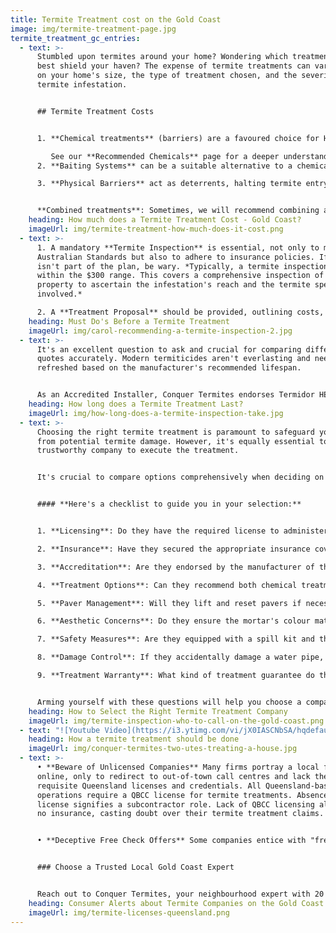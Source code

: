 ```yaml
---
title: Termite Treatment cost on the Gold Coast
image: img/termite-treatment-page.jpg
termite_treatment_gc_entries:
  - text: >-
      Stumbled upon termites around your home? Wondering which treatment will
      best shield your haven? The expense of termite treatments can vary based
      on your home's size, the type of treatment chosen, and the severity of the
      termite infestation.


      ## Termite Treatment Costs


      1. **Chemical treatments** (barriers) are a favoured choice for Homeowners on the Gold Coast. A standard chemical termite treatment using Termidor HE is usually between **$3000 to $4000**. Variables such as the home's external perimeter (average is 65 lineal meters) and chemical type can influence the cost.

         See our **Recommended Chemicals** page for a deeper understanding.
      2. **Baiting Systems** can be a suitable alternative to a chemical option. Depending on property dimensions and the number of bait stations, costs can range from **$1500 to $3000**, with an added annual fee for monitoring. See our page about BASF **Trelona Baiting System**.

      3. **Physical Barriers** act as deterrents, halting termite entry. These systems, are often integrated during construction. It's very much a quote-and-do proposition.


      **Combined treatments**: Sometimes, we will recommend combining a chemical treatment with a baiting system for ultimate protection.
    heading: How much does a Termite Treatment Cost - Gold Coast?
    imageUrl: img/termite-treatment-how-much-does-it-cost.png
  - text: >-
      1. A mandatory **Termite Inspection** is essential, not only to meet the
      Australian Standards but also to adhere to insurance policies. If this
      isn't part of the plan, be wary. *Typically, a termite inspection falls
      within the $300 range. This covers a comprehensive inspection of your
      property to ascertain the infestation's reach and the termite species
      involved.*

      2. A **Treatment Proposal** should be provided, outlining costs, strategy, and any constraints.
    heading: Must Do's Before a Termite Treatment
    imageUrl: img/carol-recommending-a-termite-inspection-2.jpg
  - text: >-
      It's an excellent question to ask and crucial for comparing different
      quotes accurately. Modern termiticides aren't everlasting and need to be
      refreshed based on the manufacturer's recommended lifespan.


      As an Accredited Installer, Conquer Termites endorses Termidor HE, which offers an eight-year protection span under typical Gold Coast conditions.
    heading: How long does a Termite Treatment Last?
    imageUrl: img/how-long-does-a-termite-inspection-take.jpg
  - text: >-
      Choosing the right termite treatment is paramount to safeguard your home
      from potential termite damage. However, it's equally essential to select a
      trustworthy company to execute the treatment.


      It's crucial to compare options comprehensively when deciding on a termite treatment company. Regrettably, there are significant variations in the industry when it comes to quality, expertise, methods, and integrity.


      #### **Here's a checklist to guide you in your selection:**


      1. **Licensing**: Do they have the required license to administer a chemical treatment in Queensland?

      2. **Insurance**: Have they secured the appropriate insurance coverage?

      3. **Accreditation**: Are they endorsed by the manufacturer of the chemical they propose to use?

      4. **Treatment Options**: Can they recommend both chemical treatments and baiting systems to give you the right option?

      5. **Paver Management**: Will they lift and reset pavers if necessary? Lazy companies just drill.

      6. **Aesthetic Concerns**: Do they ensure the mortar's colour matches the patched drill holes, or do they use cheap plastic plugs?

      7. **Safety Measures**: Are they equipped with a spill kit and the necessary Personal Protective Equipment (PPE)?

      8. **Damage Control**: If they accidentally damage a water pipe, will they take responsibility for the repair?

      9. **Treatment Warranty**: What kind of treatment guarantee do they offer?


      Arming yourself with these questions will help you choose a company that not only offers effective termite treatments but also provides a service that's thorough, responsible, and professional.
    heading: How to Select the Right Termite Treatment Company
    imageUrl: img/termite-inspection-who-to-call-on-the-gold-coast.png
  - text: "![Youtube Video](https://i3.ytimg.com/vi/jX0IASCNbSA/hqdefault.jpg)"
    heading: How a termite treatment should be done
    imageUrl: img/conquer-termites-two-utes-treating-a-house.jpg
  - text: >-
      • **Beware of Unlicensed Companies** Many firms portray a local facade
      online, only to redirect to out-of-town call centres and lack the
      requisite Queensland licenses and credentials. All Queensland-based
      operations require a QBCC license for termite treatments. Absence of this
      license signifies a subcontractor role. Lack of QBCC licensing also means
      no insurance, casting doubt over their termite treatment claims.


      • **Deceptive Free Check Offers** Some companies entice with "free termite checks" only to hastily propose an overpriced, subpar baiting system priced at $7,000! These operators typically lack proper licensing. Often, a waiver must be signed, clarifying the service as a 'check' rather than a full-fledged inspection meeting Australian Standards.


      ### Choose a Trusted Local Gold Coast Expert


      Reach out to Conquer Termites, your neighbourhood expert with 20 years of service on the Gold Coast. Boasting 25 adept, fully licensed technicians, we're adept at spotting and eliminating termites tailored to the unique requirements of South East Queensland homes.
    heading: Consumer Alerts about Termite Companies on the Gold Coast
    imageUrl: img/termite-licenses-queensland.png
---
```

